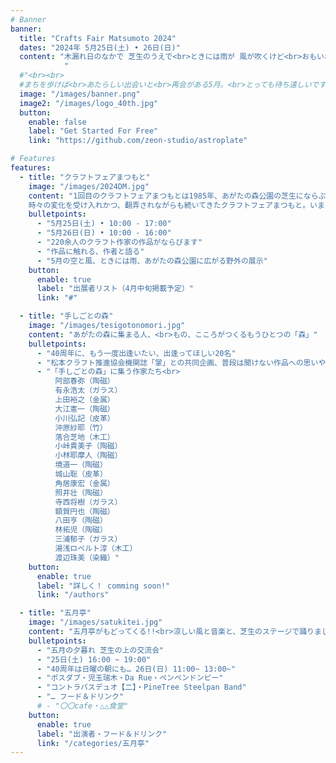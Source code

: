 ```yaml
---
# Banner
banner:
  title: "Crafts Fair Matsumoto 2024"
  dates: "2024年 5月25日(土) • 26日(日)"
  content: "木漏れ日のなかで 芝生のうえで<br>ときには雨が 風が吹くけど<br>おもいおもいに作品をならべる2日間。<br>気がつけば40年が経ちました。<br>
            "
  #"<br><br>
  #まちを歩けば<br>あたらしい出会いと<br>再会がある5月。<br>とっても待ち遠しいです"
  image: "/images/banner.png"
  image2: "/images/logo_40th.jpg"
  button:
    enable: false
    label: "Get Started For Free"
    link: "https://github.com/zeon-studio/astroplate"

# Features
features:
  - title: "クラフトフェアまつもと"
    image: "/images/2024DM.jpg"
    content: "1回目のクラフトフェアまつもとは1985年、あがたの森公園の芝生にならぶ45人の作品から始まりました。いまではそのころの雰囲気を思い起こすのがむずかしいほどの大きな催しです。<br>今年のDMのオブジェクトは、椅子を作るひと、、そのころのひとりなのかも知れません。<br>
    時々の変化を受け入れかつ、翻弄されながらも続いてきたクラフトフェアまつもと。いまも変わらないのは、作り手と使い手があがたの森で語らい交わる景色です。"
    bulletpoints:
      - "5月25日(土) • 10:00 - 17:00"
      - "5月26日(日) • 10:00 - 16:00"
      - "220余人のクラフト作家の作品がならびます"
      - "作品に触れる、作者と語る"
      - "5月の空と風、ときには雨、あがたの森公園に広がる野外の展示"
    button:
      enable: true
      label: "出展者リスト（4月中旬掲載予定）"
      link: "#"

  - title: "手しごとの森"
    image: "/images/tesigotonomori.jpg"
    content: "あがたの森に集まる人、<br>もの、こころがつくるもうひとつの「森」"
    bulletpoints:
      - "40周年に、もう一度出逢いたい、出逢ってほしい20名"
      - "松本クラフト推進協会機関誌「掌」との共同企画、普段は聞けない作品への思いや工房の様子などを「掌」に掲載します"
      - "「手しごとの森」に集う作家たち<br>
          阿部春弥（陶磁）
          有永浩太（ガラス）
          上田裕之（金属）
          大江憲一（陶磁）
          小川弘記（皮革）
          沖原紗耶（竹）
          落合芝地（木工）
          小峠貴美子（陶磁）
          小林耶摩人（陶磁）
          境道一（陶磁）
          城山聡（皮革）
          角居康宏（金属）
          照井壮（陶磁）
          寺西将樹（ガラス）
          額賀円也（陶磁）
          八田亨（陶磁）
          林拓児（陶磁）
          三浦郁子（ガラス）
          湯浅ロベルト淳（木工）
          渡辺珠美（染織）"
    button:
      enable: true
      label: "詳しく！ comming soon!"
      link: "/authors"

  - title: "五月亭"
    image: "/images/satukitei.jpg"
    content: "五月亭がもどってくる!!<br>涼しい風と音楽と、芝生のステージで踊りましょ〜！"
    bulletpoints:
      - "五月の夕暮れ 芝生の上の交流会"
      - "25日(土) 16:00 ~ 19:00"
      - "40周年は日曜の朝にも… 26日(日) 11:00~ 13:00~"
      - "ボスダブ・児玉瑞木・Da Rue・ペンペンドンピー"
      - "コントラバスデュオ【二】・PineTree Steelpan Band"
      - "… フード＆ドリンク"
      # - "〇〇cafe・△△食堂"
    button:
      enable: true
      label: "出演者・フード＆ドリンク"
      link: "/categories/五月亭"
---
```

